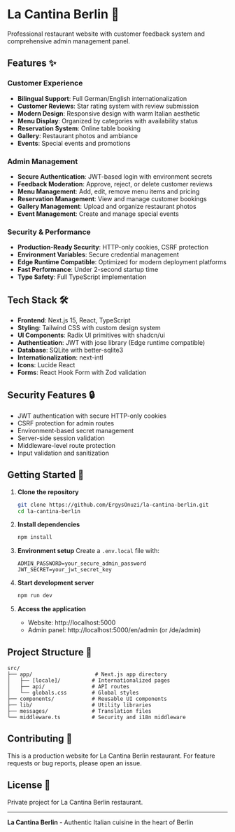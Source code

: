 # La Cantina Berlin 🍝

Professional restaurant website with customer feedback system and comprehensive admin management panel.

## Features ✨

### Customer Experience
- **Bilingual Support**: Full German/English internationalization
- **Customer Reviews**: Star rating system with review submission
- **Modern Design**: Responsive design with warm Italian aesthetic
- **Menu Display**: Organized by categories with availability status
- **Reservation System**: Online table booking
- **Gallery**: Restaurant photos and ambiance
- **Events**: Special events and promotions

### Admin Management
- **Secure Authentication**: JWT-based login with environment secrets
- **Feedback Moderation**: Approve, reject, or delete customer reviews
- **Menu Management**: Add, edit, remove menu items and pricing
- **Reservation Management**: View and manage customer bookings
- **Gallery Management**: Upload and organize restaurant photos
- **Event Management**: Create and manage special events

### Security & Performance
- **Production-Ready Security**: HTTP-only cookies, CSRF protection
- **Environment Variables**: Secure credential management
- **Edge Runtime Compatible**: Optimized for modern deployment platforms
- **Fast Performance**: Under 2-second startup time
- **Type Safety**: Full TypeScript implementation

## Tech Stack 🛠️

- **Frontend**: Next.js 15, React, TypeScript
- **Styling**: Tailwind CSS with custom design system
- **UI Components**: Radix UI primitives with shadcn/ui
- **Authentication**: JWT with jose library (Edge runtime compatible)
- **Database**: SQLite with better-sqlite3
- **Internationalization**: next-intl
- **Icons**: Lucide React
- **Forms**: React Hook Form with Zod validation

## Security Features 🔒

- JWT authentication with secure HTTP-only cookies
- CSRF protection for admin routes
- Environment-based secret management
- Server-side session validation
- Middleware-level route protection
- Input validation and sanitization

## Getting Started 🚀

1. **Clone the repository**
   ```bash
   git clone https://github.com/ErgysOnuzi/la-cantina-berlin.git
   cd la-cantina-berlin
   ```

2. **Install dependencies**
   ```bash
   npm install
   ```

3. **Environment setup**
   Create a `.env.local` file with:
   ```
   ADMIN_PASSWORD=your_secure_admin_password
   JWT_SECRET=your_jwt_secret_key
   ```

4. **Start development server**
   ```bash
   npm run dev
   ```

5. **Access the application**
   - Website: http://localhost:5000
   - Admin panel: http://localhost:5000/en/admin (or /de/admin)

## Project Structure 📁

```
src/
├── app/                    # Next.js app directory
│   ├── [locale]/          # Internationalized pages
│   ├── api/               # API routes
│   └── globals.css        # Global styles
├── components/            # Reusable UI components
├── lib/                   # Utility libraries
├── messages/              # Translation files
└── middleware.ts          # Security and i18n middleware
```

## Contributing 🤝

This is a production website for La Cantina Berlin restaurant. For feature requests or bug reports, please open an issue.

## License 📄

Private project for La Cantina Berlin restaurant.

---

**La Cantina Berlin** - Authentic Italian cuisine in the heart of Berlin
